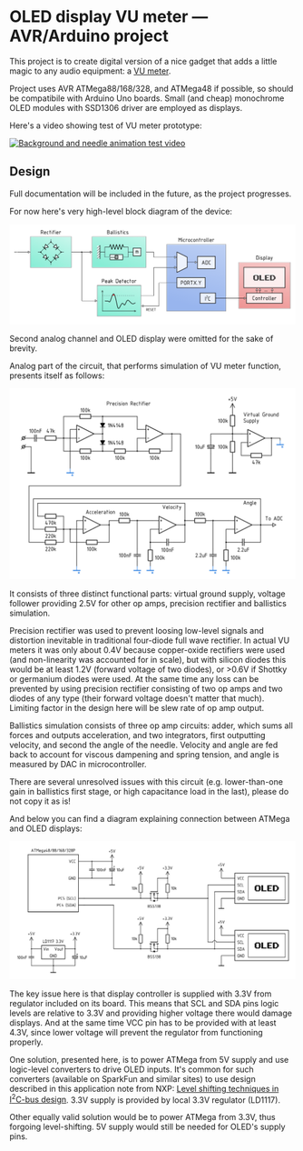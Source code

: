 # OLED display VU meter — AVR/Arduino project

This project is to create digital version of a nice gadget that adds a little magic 
to any audio equipment: a [VU meter](https://en.wikipedia.org/wiki/VU_meter).

Project uses AVR ATMega88/168/328, and ATMega48 if possible, so should be compatibile with
Arduino Uno boards. Small (and cheap) monochrome OLED modules with SSD1306 driver are 
employed as displays.

Here's a video showing test of VU meter prototype:

[![Background and needle animation test video](https://img.youtube.com/vi/HKTR07n0YTo/maxresdefault.jpg)](https://youtu.be/e8a-bNMEwk4)

## Design

Full documentation will be included in the future, as the project progresses.

For now here's very high-level block diagram of the device:

![Block diagram of AVR/OLED VU meter](images/block_diagram.png)

Second analog channel and OLED display were omitted for the sake of brevity.

Analog part of the circuit, that performs simulation of VU meter function, presents itself as follows:

![Schematic diagram of single analog channel](images/analog_simulation.png)

It consists of three distinct functional parts: virtual ground supply, voltage follower providing 2.5V for other op amps, precision rectifier and ballistics simulation.

Precision rectifier was used to prevent loosing low-level signals and distortion inevitable in traditional four-diode full wave rectifier. In actual VU meters it was only about 0.4V because copper-oxide rectifiers were used (and non-linearity was accounted for in scale), but with silicon diodes this would be at least 1.2V (forward voltage of two diodes), or >0.6V if Shottky or germanium diodes were used. At the same time any loss can be prevented by using precision rectifier consisting of two op amps and two diodes of any type (their forward voltage doesn't matter that much). Limiting factor in the design here will be slew rate of op amp output.

Ballistics simulation consists of three op amp circuits: adder, which sums all forces and outputs acceleration, and two integrators, first outputting velocity, and second the angle of the needle. Velocity and angle are fed back to account for viscous dampening and spring tension, and angle is measured by DAC in microcontroller.

There are several unresolved issues with this circuit (e.g. lower-than-one gain in ballistics first stage, or high capacitance load in the last), please do not copy it as is!

And below you can find a diagram explaining connection between ATMega and OLED displays:

![Schematic showing details of connection between ATMega and OLED displays](images/oled_connection.png)

The key issue here is that display controller is supplied with 3.3V from regulator included on its board. This means that SCL and SDA pins logic levels are relative to 3.3V and providing higher voltage there would damage displays. And at the same time VCC pin has to be provided with at least 4.3V, since lower voltage will prevent the regulator from functioning properly.

One solution, presented here, is to power ATMega from 5V supply and use logic-level converters to drive OLED inputs. It's common for such converters (available on SparkFun and similar sites) to use design described in this application note from NXP: [Level shifting techniques in I<sup>2</sup>C-bus design](https://www.nxp.com/docs/en/application-note/AN10441.pdf). 3.3V supply is provided by local 3.3V regulator (LD1117).

Other equally valid solution would be to power ATMega from 3.3V, thus forgoing level-shifting. 5V supply would still be needed for OLED's supply pins.
